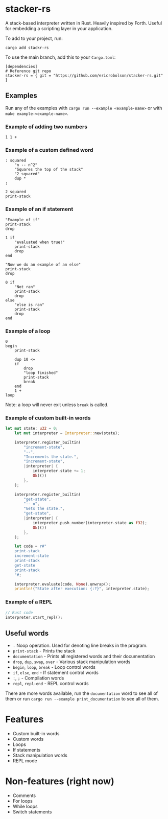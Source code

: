 # stacker-rs

A stack-based interpreter written in Rust.
Heavily inspired by Forth.
Useful for embedding a scripting layer in your application.

To add to your project, run:
```
cargo add stackr-rs
```

To use the main branch, add this to your `Cargo.toml`:
```
[dependencies]
# Reference git repo
stacker-rs = { git = "https://github.com/ericrobolson/stacker-rs.git" } 
```

## Examples
Run any of the examples with `cargo run --example <example-name>` or with `make example-<example-name>`.

### Example of adding two numbers
```
1 1 +
```

### Example of a custom defined word 
```
: squared
    "n -- n^2"
    "Squares the top of the stack"
    "2 squared"
    dup *
;

2 squared
print-stack
```

### Example of an if statement
```
"Example of if"
print-stack
drop

1 if 
    "evaluated when true!"
    print-stack
    drop
end

"Now we do an example of an else"
print-stack
drop

0 if 
    "Not ran"
    print-stack
    drop
else
    "else is ran"
    print-stack
    drop
end
```

### Example of a loop
```
0
begin
    print-stack

    dup 10 <=
    if
        drop
        "loop finished"
        print-stack
        break
    end
    1 + 
loop
```

Note: a loop will never exit unless `break` is called.

### Example of custom built-in words
```rust
let mut state: u32 = 0;
    let mut interpreter = Interpreter::new(state);

    interpreter.register_builtin(
        "increment-state",
        "--",
        "Increments the state.",
        "increment-state",
        |interpreter| {
            interpreter.state += 1;
            Ok(())
        },
    );

    interpreter.register_builtin(
        "get-state",
        "-- n",
        "Gets the state.",
        "get-state",
        |interpreter| {
            interpreter.push_number(interpreter.state as f32);
            Ok(())
        },
    );

    let code = r#"
    print-stack
    increment-state
    print-stack
    get-state
    print-stack
    "#;

    interpreter.evaluate(code, None).unwrap();
    println!("State after execution: {:?}", interpreter.state);
```

### Example of a REPL
```rust
// Rust code
interpreter.start_repl();
```

## Useful words

- `.` Noop operation. Used for denoting line breaks in the program.
- `print-stack` - Prints the stack
- `documentation` - Prints all registered words and their documentation
- `drop`, `dup`, `swap`, `over` - Various stack manipulation words
- `begin`, `loop`, `break` - Loop control words
- `if`, `else`, `end` - If statement control words
- `:`, `;` - Compilation words
- `repl`, `repl-end` - REPL control words

There are more words available, run the `documentation` word to see all of them or run `cargo run --example print_documentation` to see all of them.


# Features 
- Custom built-in words
- Custom words
- Loops
- If statements
- Stack manipulation words
- REPL mode

# Non-features (right now)
- Comments
- For loops
- While loops
- Switch statements
